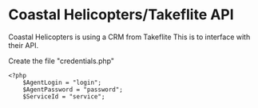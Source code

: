 # Coastal Helicopters/Takeflite API

Coastal Helicopters is using a CRM from Takeflite 
This is to interface with their API.

Create the file "credentials.php"

    <?php
        $AgentLogin = "login";
        $AgentPassword = "password";
        $ServiceId = "service";

